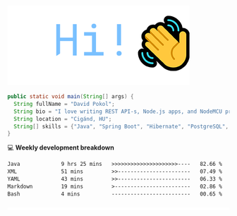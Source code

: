 ![Hi!](assets/images/hi.png)

```java
public static void main(String[] args) {
  String fullName = "David Pokol";
  String bio = "I love writing REST API-s, Node.js apps, and NodeMCU programs";
  String location = "Cigánd, HU";
  String[] skills = {"Java", "Spring Boot", "Hibernate", "PostgreSQL", "Git"};
}
```

💻 **Weekly development breakdown**
<!--START_SECTION:waka-->

```txt
Java             9 hrs 25 mins   >>>>>>>>>>>>>>>>>>>>>----   82.66 %
XML              51 mins         >>-----------------------   07.49 %
YAML             43 mins         >>-----------------------   06.33 %
Markdown         19 mins         >------------------------   02.86 %
Bash             4 mins          -------------------------   00.65 %
```

<!--END_SECTION:waka-->

![footer](assets/images/footer.png)
